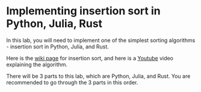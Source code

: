 # Implementing insertion sort in Python, Julia, Rust

In this lab, you will need to implement one of the simplest sorting algorithms - insertion sort in Python, Julia, and Rust.

Here is the [wiki page](https://en.wikipedia.org/wiki/Insertion_sort) for insertion sort, and here is a [Youtube](https://www.youtube.com/watch?v=JU767SDMDvA) video explaining the algorithm.

There will be 3 parts to this lab, which are Python, Julia, and Rust. You are recommended to go through the 3 parts in this order.
